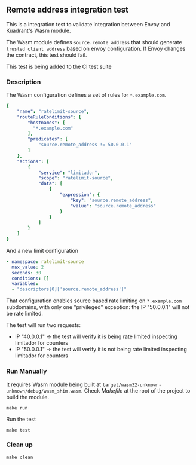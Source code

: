 ## Remote address integration test

This is a integration test to validate integration between Envoy and Kuadrant's Wasm module.

The Wasm module defines `source.remote_address` that should generate `trusted client address`
based on envoy configuration. If Envoy changes the contract, this test should fail.

This test is being added to the CI test suite

### Description

The Wasm configuration defines a set of rules for `*.example.com`.

```yaml
{
    "name": "ratelimit-source",
    "routeRuleConditions": {
        "hostnames": [
          "*.example.com"
        ],
        "predicates": [
            "source.remote_address != 50.0.0.1"
        ]
    },
    "actions": [
        {
            "service": "limitador",
            "scope": "ratelimit-source",
            "data": [
                {
                    "expression": {
                        "key": "source.remote_address",
                        "value": "source.remote_address"
                    }
                }
            ]
        }
    ]
}
```

And a new limit configuration

```yaml
- namespace: ratelimit-source
  max_value: 2
  seconds: 30
  conditions: []
  variables:
  - "descriptors[0]['source.remote_address']"
```

That configuration enables source based rate limiting on `*.example.com` subdomains,
with only one "privileged" exception: the IP "50.0.0.1" will not be rate limited.

The test will run two requests:
* IP "40.0.0.1" -> the test will verify it is being rate limited inspecting limitador for counters
* IP "50.0.0.1" -> the test will verify it is not being rate limited inspecting limitador for counters

### Run Manually

It requires Wasm module being built at `target/wasm32-unknown-unknown/debug/wasm_shim.wasm`.
Check *Makefile* at the root of the project to build the module.

```
make run
```

Run the test 

```
make test
```

### Clean up

```
make clean
```
